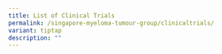 ```yaml
---
title: List of Clinical Trials
permalink: /singapore-myeloma-tumour-group/clinicaltrials/
variant: tiptap
description: ""
---
```

